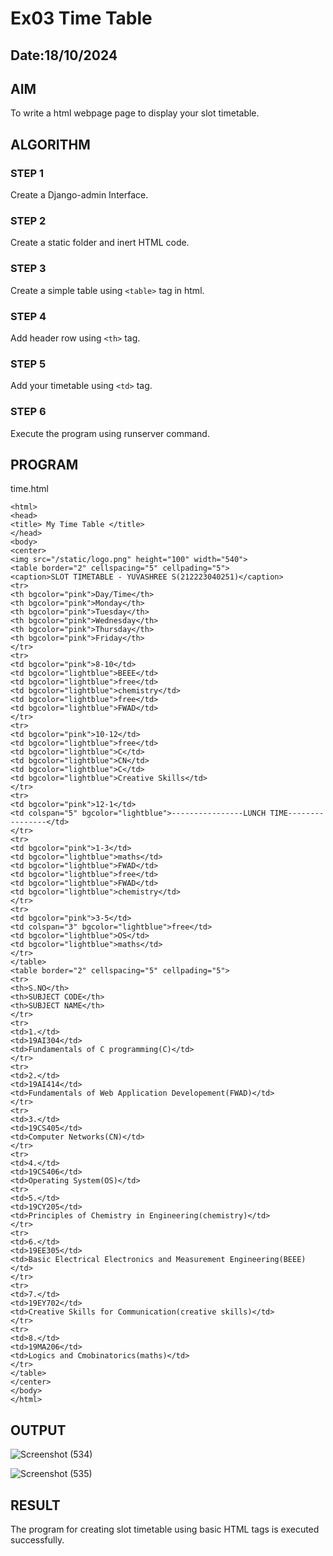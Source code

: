 # Ex03 Time Table
## Date:18/10/2024

## AIM
To write a html webpage page to display your slot timetable.

## ALGORITHM
### STEP 1
Create a Django-admin Interface.

### STEP 2
Create a static folder and inert HTML code.

### STEP 3
Create a simple table using ```<table>``` tag in html.

### STEP 4
Add header row using ```<th>``` tag.

### STEP 5
Add your timetable using ```<td>``` tag.

### STEP 6
Execute the program using runserver command.

## PROGRAM
time.html
```
<html>
<head>
<title> My Time Table </title>
</head>
<body>
<center>
<img src="/static/logo.png" height="100" width="540">
<table border="2" cellspacing="5" cellpading="5">
<caption>SLOT TIMETABLE - YUVASHREE S(212223040251)</caption>
<tr>
<th bgcolor="pink">Day/Time</th>
<th bgcolor="pink">Monday</th>
<th bgcolor="pink">Tuesday</th>
<th bgcolor="pink">Wednesday</th>
<th bgcolor="pink">Thursday</th>
<th bgcolor="pink">Friday</th>
</tr>
<tr>
<td bgcolor="pink">8-10</td>
<td bgcolor="lightblue">BEEE</td>
<td bgcolor="lightblue">free</td>
<td bgcolor="lightblue">chemistry</td>
<td bgcolor="lightblue">free</td>
<td bgcolor="lightblue">FWAD</td>
</tr>
<tr>
<td bgcolor="pink">10-12</td>
<td bgcolor="lightblue">free</td>
<td bgcolor="lightblue">C</td>
<td bgcolor="lightblue">CN</td>
<td bgcolor="lightblue">C</td>
<td bgcolor="lightblue">Creative Skills</td>
</tr>
<tr>
<td bgcolor="pink">12-1</td>
<td colspan="5" bgcolor="lightblue">----------------LUNCH TIME----------------</td>
</tr>
<tr>
<td bgcolor="pink">1-3</td>
<td bgcolor="lightblue">maths</td>
<td bgcolor="lightblue">FWAD</td>
<td bgcolor="lightblue">free</td>
<td bgcolor="lightblue">FWAD</td>
<td bgcolor="lightblue">chemistry</td>
</tr>
<tr>
<td bgcolor="pink">3-5</td>
<td colspan="3" bgcolor="lightblue">free</td>
<td bgcolor="lightblue">OS</td>
<td bgcolor="lightblue">maths</td>
</tr>
</table>
<table border="2" cellspacing="5" cellpading="5">
<tr>
<th>S.NO</th>
<th>SUBJECT CODE</th>
<th>SUBJECT NAME</th>
</tr>
<tr>
<td>1.</td>
<td>19AI304</td>
<td>Fundamentals of C programming(C)</td>
</tr>
<tr>
<td>2.</td>
<td>19AI414</td>
<td>Fundamentals of Web Application Developement(FWAD)</td>
</tr>
<tr>
<td>3.</td>
<td>19CS405</td>
<td>Computer Networks(CN)</td>
</tr>
<tr>
<td>4.</td>
<td>19CS406</td>
<td>Operating System(OS)</td>
<tr>
<td>5.</td>
<td>19CY205</td>
<td>Principles of Chemistry in Engineering(chemistry)</td>
</tr>
<tr>
<td>6.</td>
<td>19EE305</td>
<td>Basic Electrical Electronics and Measurement Engineering(BEEE)</td>
</tr>
<tr>
<td>7.</td>
<td>19EY702</td>
<td>Creative Skills for Communication(creative skills)</td>
</tr>
<tr>
<td>8.</td>
<td>19MA206</td>
<td>Logics and Cmobinatorics(maths)</td>
</tr>
</table>
</center>
</body>
</html>
```


## OUTPUT


![Screenshot (534)](https://github.com/user-attachments/assets/b12ea71e-551a-4955-a5b5-8859717d6abe)

![Screenshot (535)](https://github.com/user-attachments/assets/f92ad2c6-f486-4594-8221-e548ff95757c)





## RESULT
The program for creating slot timetable using basic HTML tags is executed successfully.
